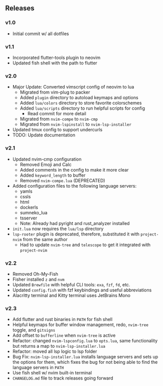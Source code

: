 ## Releases
### v1.0
- Initial commit w/ all dotfiles

### v1.1
- Incorporated flutter-tools plugin to neovim
- Updated fish shell with the path to flutter 

### v2.0
- Major Update: Converted vimscript config of neovim to lua
    - Migrated from vim-plug to packer
    - Added `plugin` directory to autoload keymaps and options 
    - Added `lua/colors` directory to store favorite colorschemes
    - Added `lua/scripts` directory to run helpful scripts for config 
        - Read commit for more detail 
    - Migrated from `nvim-compe` to `nvim-cmp`
    - Migrated from `nvim-lspinstall` to `nvim-lsp-installer`
- Updated tmux config to support undercurls 
- TODO: Update documentation

### v2.1
- Updated nvim-cmp configuration
    - Removed Emoji and Calc
    - Added comments in the config to make it more clear
    - Added `keyword_length` to buffer
    - Removed `nvim-compe.lua` (DEPRECATED)
- Added configuration files to the following language servers:
    - yamls
    - cssls
    - html
    - dockerls
    - sumneko_lua
    - tsserver
    - Note: Already had pyright and rust_analyzer installed
- `init.lua` now requires the `lua/lsp` directory
- `lsp-rooter` plugin is deprecated, therefore, substituted it with `project-nvim` from the same author
    - Had to update `nvim-tree` and `telescope` to get it integrated with `project-nvim`

### v2.2
- Removed Oh-My-Fish
- Fisher installed `z` and `nvm`
- Updated `Brewfile` with helpful CLI tools: `exa`, `fzf`, `fd`, etc.
- Updated `config.fish` with fzf keybindings and useful abbreviations
- Alacritty terminal and Kitty terminal uses JetBrains Mono

### v2.3
- Add flutter and rust binaries in `PATH` for fish shell
- Helpful keymaps for buffer window management, redo, `nvim-tree` toggle, and `gitsigns`
- Add offset to `bufferline` when `nvim-tree` is active
- Refactor: changed `nvim-lspconfig.lua` to `opts.lua`, same functionality but returns a map to `nvim-lsp-installer.lua`
- Refactor: moved all lsp logic to lsp folder
- Bug Fix: `nvim-lsp-installer.lua` installs language servers and sets up the options for them, which fixes the bug for not being able to find the language servers in `PATH`
- Use fish shell w/ nvim built-in terminal
- `CHANGELOG.md` file to track releases going forward
